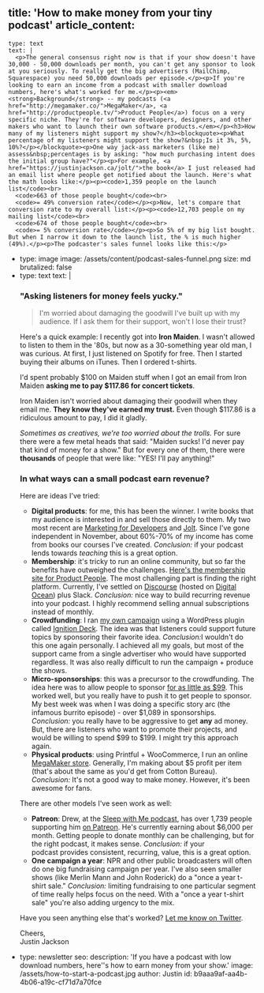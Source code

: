 title: 'How to make money from your tiny podcast'
article_content:
  -
    type: text
    text: |
      <p>The general consensus right now is that if your show doesn't have 30,000 - 50,000 downloads per month, you can't get any sponsor to look at you seriously. To really get the big advertisers (MailChimp, Squarespace) you need 50,000 downloads per episode.</p><p>If you're looking to earn an income from a podcast with smaller download numbers, here's what's worked for me.</p><p><em><strong>Background</strong> -- my podcasts (<a href="http://megamaker.co/">MegaMaker</a>, <a href="http://productpeople.tv/">Product People</a>) focus on a very specific niche. They're for software developers, designers, and other makers who want to launch their own software products.</em></p><h3>How many of my listeners might support my show?</h3><blockquote><p>What percentage of my listeners might support the show?&nbsp;Is it 3%, 5%, 10%?</p></blockquote><p>One way jack-ass marketers (like me) assess&nbsp;percentages is by asking: "how much purchasing intent does the initial group have?"</p><p>For example, <a href="https://justinjackson.ca/jolt/">the book</a> I just released had an email list where people get notified about the launch. Here's what the math looks like:</p><p><code>1,359 people on the launch list</code><br>
      <code>663 of those people bought</code><br>
      <code>= 49% conversion rate</code></p><p>Now, let's compare that conversion rate to my overall list:</p><p><code>12,703 people on my mailing list</code><br>
      <code>674 of those people bought</code><br>
      <code>= 5% conversion rate</code></p><p>So 5% of my big list bought. But when I narrow it down to the launch list, the % is much higher (49%).</p><p>The podcaster's sales funnel looks like this:</p>
  -
    type: image
    image: /assets/content/podcast-sales-funnel.png
    size: md
    brutalized: false
  -
    type: text
    text: |
      <h3>"Asking listeners for money feels yucky."</h3><blockquote><p>I'm worried about damaging the goodwill I've built up with my audience. If I ask them for their support, won't I lose their trust?</p></blockquote><p>Here's a quick example: I recently got into <strong>Iron Maiden</strong>. I wasn't allowed to listen to them in the '80s, but now as a 30-something year old man, I was curious. At first, I just listened on Spotify for free. Then I started buying their albums on iTunes. Then I ordered t-shirts.</p><p>I'd spent probably $100 on Maiden stuff when I got an email from Iron Maiden <strong>asking me to pay $117.86 for concert tickets</strong>.</p><p>Iron Maiden isn't worried about damaging their goodwill when they email me. <strong>They know they've earned my trust.</strong> Even though $117.86 is a ridiculous amount to pay, I did it gladly.</p><p><em>Sometimes as creatives, we're too worried about the trolls.</em> For sure there were a few metal heads that said: "Maiden sucks! I'd never pay that kind of money for a show." But for every one of them, there were <strong>thousands</strong> of people that were like: "YES! I'll pay anything!"</p><h3>In what ways can a small podcast earn revenue?</h3><p>Here are ideas I've tried:</p><ul><li><strong>Digital products</strong>: for me, this has been the winner. I write books that my audience is interested in and sell those directly to them. My two most recent are <a href="http://devmarketing.xyz/">Marketing for Developers</a> and <a href="https://justinjackson.ca/jolt">Jolt</a>. Since I've gone independent in November, about 60%-70% of my income has come from books our courses I've created. <em>Conclusion:</em> if your podcast lends towards <em>teaching</em> this is a great option.</li><li><strong>Membership</strong>: it's tricky to run an online community, but so far the benefits have outweighed the challenges. <a href="http://productpeople.club/">Here's the membership site for Product People</a>. The most challenging part is finding the right platform.&nbsp;Currently, I've settled on <a href="https://discourse.org">Discourse</a> (hosted on <a href="https://m.do.co/c/d12c8c2c375a">Digital Ocean</a>) plus Slack. <em>Conclusion:</em> nice way to build recurring revenue into your podcast. I highly recommend selling annual subscriptions instead of monthly.</li><li><strong>Crowdfunding</strong>: I ran <a href="http://sponsor.megamaker.co/">my own campaign</a> using a WordPress plugin called <a href="http://ignitiondeck.com/id/">Ignition Deck</a>. The idea was that listeners could support future topics by sponsoring their favorite idea. <em>Conclusion:</em>I wouldn't do this one again personally. I achieved all my goals, but most of the support came from a single advertiser who would have supported regardless. It was also really difficult to run the campaign + produce the shows.</li><li><strong>Micro-sponsorships</strong>: this was a precursor to the crowdfunding. The idea here was to allow people to sponsor <a href="http://megamaker.co/sponsor/">for as little as $99</a>. This worked well, but you really have to push it to get people to sponsor. My best week was when I was doing a specific story arc (the infamous burrito episode) - over $1,089 in sponsorships. <em>Conclusion:</em> you really have to be aggressive to get <strong>any</strong> ad money. But, there are listeners who want to promote their projects, and would be willing to spend $99 to $199. I might try this approach again.</li><li><strong>Physical products</strong>: using Printful + WooCommerce, I run an online <a href="http://store.megamaker.co/">MegaMaker store</a>. Generally, I'm making about $5 profit per item (that's about the same as you'd get from Cotton Bureau). <em>Conclusion:</em> It's not a good way to make money.  However, it's been awesome for fans.</li></ul><p>There are other models I've seen work as well:</p><ul><li><strong>Patreon</strong>: Drew, at the <a href="http://www.sleepwithmepodcast.com/">Sleep with Me podcast</a>,&nbsp;has over 1,739 people supporting him <a href="https://www.patreon.com/sleepwithme">on Patreon</a>. He's currently earning about $6,000 per month. Getting people to donate monthly can be challenging, but for the right podcast, it makes sense.&nbsp;<em>Conclusion:</em> if your podcast&nbsp;provides consistent, recurring, value, this is a great option.</li><li><strong>One campaign a year</strong>:&nbsp;NPR and other public broadcasters will often do one big fundraising campaign per year. I've also seen smaller shows (like Merlin Mann and John Roderick) do a "once a year t-shirt sale."&nbsp;<em>Conclusion:&nbsp;</em>limiting fundraising to one particular segment of time really helps focus on the need. With a "once a year t-shirt sale" you're also adding urgency to the mix.</li></ul><p>Have you seen anything else that's worked? <a href="https://twitter.com/mijustin">Let me know on Twitter</a>.</p><p>Cheers,<br>
      Justin Jackson</p>
  -
    type: newsletter
seo:
  description: 'If you have a podcast with low download numbers, here''s how to earn money from your show.'
  image: /assets/how-to-start-a-podcast.jpg
author: Justin
id: b9aaa9af-aa4b-4b06-a19c-cf71d7a70fce
